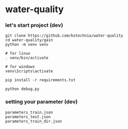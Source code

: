 
# water-quality

### let's start project (dev)
```
git clone https://github.com/kotechnia/water-quality
cd water-quality/gain
python -m venv venv

# for linux
. venv/bin/activate

# for windows
venv\Scripts\activate

pip install -r requirements.txt

python debug.py
```

### setting your parameter (dev)
```
parameters_train.json
parameters_test.json
parameters_train_dir.json
```